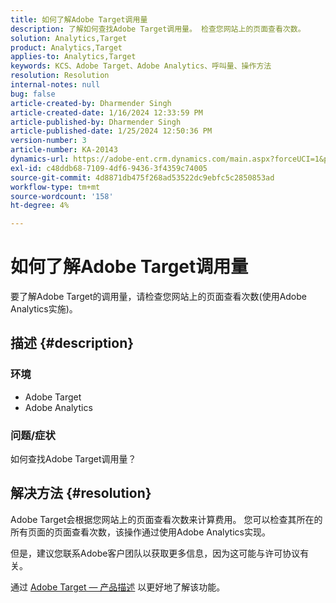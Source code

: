 ```yaml
---
title: 如何了解Adobe Target调用量
description: 了解如何查找Adobe Target调用量。 检查您网站上的页面查看次数。
solution: Analytics,Target
product: Analytics,Target
applies-to: Analytics,Target
keywords: KCS、Adobe Target、Adobe Analytics、呼叫量、操作方法
resolution: Resolution
internal-notes: null
bug: false
article-created-by: Dharmender Singh
article-created-date: 1/16/2024 12:33:59 PM
article-published-by: Dharmender Singh
article-published-date: 1/25/2024 12:50:36 PM
version-number: 3
article-number: KA-20143
dynamics-url: https://adobe-ent.crm.dynamics.com/main.aspx?forceUCI=1&pagetype=entityrecord&etn=knowledgearticle&id=2c352184-6bb4-ee11-a569-6045bd0065b6
exl-id: c48ddb68-7109-4df6-9436-3f4359c74005
source-git-commit: 4d8871db475f268ad53522dc9ebfc5c2850853ad
workflow-type: tm+mt
source-wordcount: '158'
ht-degree: 4%

---
```


# 如何了解Adobe Target调用量


要了解Adobe Target的调用量，请检查您网站上的页面查看次数(使用Adobe Analytics实施)。

## 描述 {#description}


### <b>环境</b>

- Adobe Target
- Adobe Analytics


### <b>问题/症状</b>

如何查找Adobe Target调用量？


## 解决方法 {#resolution}


Adobe Target会根据您网站上的页面查看次数来计算费用。 您可以检查其所在的所有页面的页面查看次数，该操作通过使用Adobe Analytics实现。

但是，建议您联系Adobe客户团队以获取更多信息，因为这可能与许可协议有关。

通过 [Adobe Target — 产品描述](https://helpx.adobe.com/jp/legal/product-descriptions/adobe-target.html) 以更好地了解该功能。
